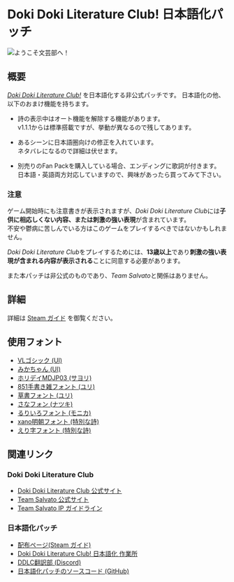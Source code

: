 # Doki Doki Literature Club! 日本語化パッチ

![ようこそ文芸部へ！](https://steamuserimages-a.akamaihd.net/ugc/924797296515004300/D6B68F1C65F62FAAEDF35BA2B2EA5CC7EABB1D5D/)

## 概要
[*Doki Doki Literature Club!*](//ddlc.moe/) を日本語化する非公式パッチです。
日本語化の他、以下のおまけ機能を持ちます。

- 詩の表示中はオート機能を解除する機能があります。  
  v1.1.1からは標準搭載ですが、挙動が異なるので残してあります。  

- あるシーンに日本語圏向けの修正を入れています。  
  ネタバレになるので詳細は伏せます。  

- 別売りのFan Packを購入している場合、エンディングに歌詞が付きます。  
  日本語・英語両方対応していますので、興味があったら買ってみて下さい。  

### 注意
ゲーム開始時にも注意書きが表示されますが、*Doki Doki Literature Club*には**子供に相応しくない内容、または刺激の強い表現**が含まれています。  
不安や鬱病に苦しんでいる方はこのゲームをプレイするべきではないかもしれません。  

*Doki Doki Literature Club*をプレイするためには、**13歳以上**であり**刺激の強い表現が含まれる内容が表示される**ことに同意する必要があります。  

また本パッチは非公式のものであり、*Team Salvato*と関係はありません。  


## 詳細
詳細は [Steam ガイド](//steamcommunity.com/sharedfiles/filedetails/?id=1296040205) を御覧ください。


## 使用フォント
- [VLゴシック (UI)](//vlgothic.dicey.org/license.html)
- [みかちゃん (UI)](//www001.upp.so-net.ne.jp/mikachan/)
- [ホリデイMDJP03 (サヨリ)](//mksd.jp/Holiday_Kanji.html)
- [851手書き雑フォント (ユリ)](//www39.atpages.jp/yagoinienie/851fontpage.html)
- [草書フォント (ユリ)](//booth.pm/ja/items/318557)
- [さなフォン (ナツキ)](//sana.s12.xrea.com/2_sanafon.html)
- [るりいろフォント (モニカ)](//sapphirecrown.xxxxxxxx.jp/)
- [xano明朝フォント (特別な詩)](//www.asahi-net.or.jp/~sd5a-ucd/freefonts/XANO-mincho/)
- [えり字フォント (特別な詩)](//v7.mine.nu/pysco/gallery/font/06.html)


## 関連リンク
### Doki Doki Literature Club
- [Doki Doki Literature Club 公式サイト](//ddlc.moe/)
- [Team Salvato 公式サイト](//teamsalvato.com)
- [Team Salvato IP ガイドライン](//teamsalvato.com/ip-guidelines/)

### 日本語化パッチ
- [配布ページ(Steam ガイド)](//steamcommunity.com/sharedfiles/filedetails/?id=1296040205)
- [Doki Doki Literature Club! 日本語化 作業所](//docs.google.com/spreadsheets/d/1uqyB7x-8x_QSFKV8Um-rCwcLVUduf-FMhAZjocUGmJY/edit?usp=sharing)
- [DDLC翻訳部 (Discord)](//discordapp.com/invite/9U9QCN2)
- [日本語化パッチのソースコード (GitHub)](//github.com/proudust/ddlc-jp-patch)
